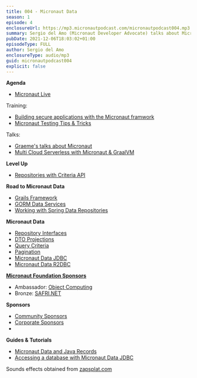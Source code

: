 ```yaml
---
title: 004 - Micronaut Data
season: 1
episode: 4
enclosureUrl: https://mp3.micronautpodcast.com/micronautpodcast004.mp3
summary: Sergio del Amo (Micronaut Developer Advocate) talks about Micronaut Data  with Graeme Rocher (Micronaut co-founder). Micronaut Data is a database access toolkit that uses Ahead of Time (AoT) compilation to pre-compute queries for repository interfaces that are then executed by a thin, lightweight runtime layer.
pubDate: 2021-12-06T18:03:02+01:00
episodeType: FULL
author: Sergio del Amo
enclosureType: audio/mp3
guid: micronautpodcast004
explicit: false
---
```

**Agenda**

- [Micronaut Live](https://twitch.tv/micronautfw)

Training:

- [Building secure applications with the Micronaut framwork](https://objectcomputing.com/services/training/catalog/micronaut-training/micronaut-security-deep-dive)
- [Micronaut Testing Tips & Tricks](https://objectcomputing.com/services/training/catalog/micronaut-training/micronaut-testing)

Talks:

- [Graeme's talks about Micronaut](https://www.youtube.com/watch?v=RtjSqRZ_md4&list=PL9UkPxJVi4FTH0_ECYHAjCAfZbHcWBF7d)
- [Multi Cloud Serverless with Micronaut & GraalVM](https://www.youtube.com/watch?v=76JPU9cyuLk&list=PL9UkPxJVi4FTH0_ECYHAjCAfZbHcWBF7d&index=16)

**Level Up**

- [Repositories with Criteria API](https://micronaut-projects.github.io/micronaut-data/latest/guide/#dbcCriteriaSpecifications)

**Road to Micronaut Data**

- [Grails Framework](https://grails.org/)
- [GORM Data Services](http://gorm.grails.org/latest/hibernate/manual/index.html#dataServices)
- [Working with Spring Data Repositories](https://docs.spring.io/spring-data/data-commons/docs/1.6.1.RELEASE/reference/html/repositories.html)

**Micronaut Data**

- [Repository Interfaces](https://micronaut-projects.github.io/micronaut-data/latest/guide/#repositories)
- [DTO Projections](https://micronaut-projects.github.io/micronaut-data/latest/guide/#dto)
- [Query Criteria](https://micronaut-projects.github.io/micronaut-data/latest/guide/#criteria)
- [Pagination](https://micronaut-projects.github.io/micronaut-data/latest/guide/#pagination)
- [Micronaut Data JDBC](https://micronaut-projects.github.io/micronaut-data/latest/guide/#jdbcQuickStart)
- [Micronaut Data R2DBC](https://micronaut-projects.github.io/micronaut-data/latest/guide/#r2dbcQuickStart)

**[Micronaut Foundation Sponsors](https://micronaut.io/foundation/sponsors/)**

- Ambassador: [Object Computing](https://objectcomputing.com)
- Bronze: [SAFRI.NET](https://www.safri.net)

**Sponsors**

- [Community Sponsors](https://micronaut.io/foundation/community-sponsorship/)
- [Corporate Sponsors](https://micronaut.io/foundation/corporate-sponsorship/)
-
**Guides & Tutorials**

- [Micronaut Data and Java Records](https://guides.micronaut.io/latest/micronaut-java-records.html)
- [Accessing a database with Micronaut Data JDBC](https://guides.micronaut.io/latest/micronaut-data-jdbc-repository.html)

Sounds effects obtained from [zapsplat.com](https://zapsplat.com)